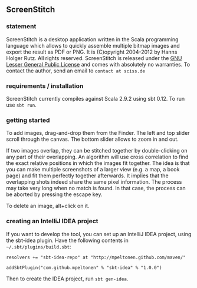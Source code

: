 ## ScreenStitch

### statement

ScreenStitch is a desktop application written in the Scala programming language which allows to quickly assemble multiple bitmap images and export the result as PDF or PNG. It is (C)opyright 2004-2012 by Hanns Holger Rutz. All rights reserved. ScreenStitch is released under the [GNU Lesser General Public License](https://raw.github.com/Sciss/ScreenStitch/master/licenses/ScreenStitch-License.txt) and comes with absolutely no warranties. To contact the author, send an email to `contact at sciss.de`

### requirements / installation

ScreenStitch currently compiles against Scala 2.9.2 using sbt 0.12. To run use `sbt run`.

### getting started

To add images, drag-and-drop them from the Finder. The left and top slider scroll through the canvas. The bottom slider allows to zoom in and out.

If two images overlap, they can be stitched together by double-clicking on any part of their overlapping. An algorithm will use cross correlation to find the exact relative positions in which the images fit together. The idea is that you can make multiple screenshots of a larger view (e.g. a map, a book page) and fit them perfectly together afterwards. It implies that the overlapping shots indeed share the same pixel information. The process may take very long when no match is found. In that case, the process can be aborted by pressing the escape key.

To delete an image, alt+click on it.

### creating an IntelliJ IDEA project

If you want to develop the tool, you can set up an IntelliJ IDEA project, using the sbt-idea plugin. Have the following contents in `~/.sbt/plugins/build.sbt`:

    resolvers += "sbt-idea-repo" at "http://mpeltonen.github.com/maven/"
    
    addSbtPlugin("com.github.mpeltonen" % "sbt-idea" % "1.0.0")

Then to create the IDEA project, run `sbt gen-idea`.

